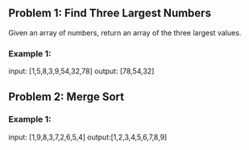 
## Problem 1: Find Three Largest Numbers
Given an array of numbers, return an array of the three largest values.

### Example 1: 
input: [1,5,8,3,9,54,32,78]
output: [78,54,32]

## Problem 2: Merge Sort

### Example 1:
input: [1,9,8,3,7,2,6,5,4]
output:[1,2,3,4,5,6,7,8,9]

